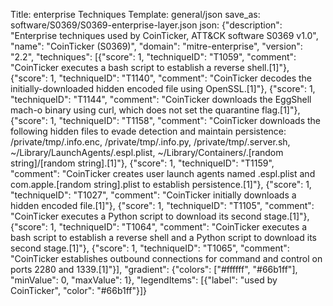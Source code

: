 Title: enterprise Techniques
Template: general/json
save_as: software/S0369/S0369-enterprise-layer.json
json: {"description": "Enterprise techniques used by CoinTicker, ATT&CK software S0369 v1.0", "name": "CoinTicker (S0369)", "domain": "mitre-enterprise", "version": "2.2", "techniques": [{"score": 1, "techniqueID": "T1059", "comment": "CoinTicker executes a bash script to establish a reverse shell.[1]"}, {"score": 1, "techniqueID": "T1140", "comment": "CoinTicker decodes the initially-downloaded hidden encoded file using OpenSSL.[1]"}, {"score": 1, "techniqueID": "T1144", "comment": "CoinTicker downloads the EggShell mach-o binary using curl, which does not set the quarantine flag.[1]"}, {"score": 1, "techniqueID": "T1158", "comment": "CoinTicker downloads the following hidden files to evade detection and maintain persistence: /private/tmp/.info.enc, /private/tmp/.info.py, /private/tmp/.server.sh, ~/Library/LaunchAgents/.espl.plist, ~/Library/Containers/.[random string]/[random string].[1]"}, {"score": 1, "techniqueID": "T1159", "comment": "CoinTicker creates user launch agents named .espl.plist and com.apple.[random string].plist to establish persistence.[1]"}, {"score": 1, "techniqueID": "T1027", "comment": "CoinTicker initially downloads a hidden encoded file.[1]"}, {"score": 1, "techniqueID": "T1105", "comment": "CoinTicker executes a Python script to download its second stage.[1]"}, {"score": 1, "techniqueID": "T1064", "comment": "CoinTicker executes a bash script to establish a reverse shell and a Python script to download its second stage.[1]"}, {"score": 1, "techniqueID": "T1065", "comment": "CoinTicker establishes outbound connections for command and control on ports 2280 and 1339.[1]"}], "gradient": {"colors": ["#ffffff", "#66b1ff"], "minValue": 0, "maxValue": 1}, "legendItems": [{"label": "used by CoinTicker", "color": "#66b1ff"}]}